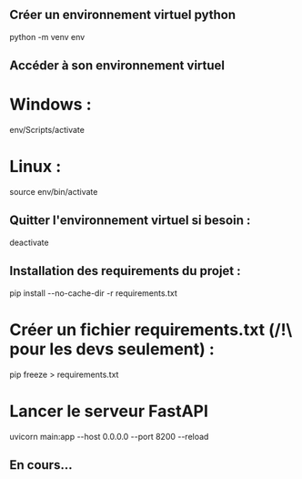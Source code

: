 ## Créer un environnement virtuel python
python -m venv env

## Accéder à son environnement virtuel

# Windows :
env/Scripts/activate

# Linux :
source env/bin/activate

## Quitter l'environnement virtuel si besoin :
deactivate

## Installation des requirements du projet :
pip install --no-cache-dir -r requirements.txt

# Créer un fichier requirements.txt (/!\ pour les devs seulement) :
pip freeze > requirements.txt

# Lancer le serveur FastAPI
uvicorn main:app --host 0.0.0.0 --port 8200 --reload

## En cours...